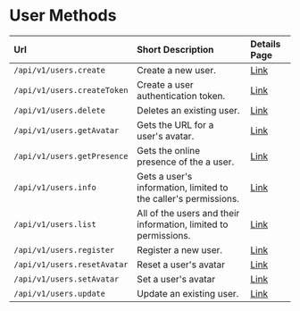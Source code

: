 # User Methods
| Url | Short Description | Details Page |
| :--- | :--- | :--- |
| `/api/v1/users.create` | Create a new user. | [Link](create/) |
| `/api/v1/users.createToken` | Create a user authentication token. | [Link](createToken/) |
| `/api/v1/users.delete` | Deletes an existing user. | [Link](delete/) |
| `/api/v1/users.getAvatar` | Gets the URL for a user's avatar. | [Link](getAvatar/) |
| `/api/v1/users.getPresence` | Gets the online presence of the a user. | [Link](getPresence/) |
| `/api/v1/users.info` | Gets a user's information, limited to the caller's permissions. | [Link](info/) |
| `/api/v1/users.list` | All of the users and their information, limited to permissions. | [Link](list/) |
| `/api/v1/users.register` | Register a new user. | [Link](register/) |
| `/api/v1/users.resetAvatar` | Reset a user's avatar | [Link](resetAvatar/) |
| `/api/v1/users.setAvatar` | Set a user's avatar | [Link](setAvatar/) |
| `/api/v1/users.update` | Update an existing user. | [Link](update/) |

